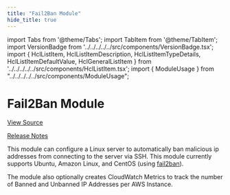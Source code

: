 ```yaml
---
title: "Fail2Ban Module"
hide_title: true
---
```


import Tabs from '@theme/Tabs';
import TabItem from '@theme/TabItem';
import VersionBadge from '../../../../../src/components/VersionBadge.tsx';
import { HclListItem, HclListItemDescription, HclListItemTypeDetails, HclListItemDefaultValue, HclGeneralListItem } from '../../../../../src/components/HclListItem.tsx';
import { ModuleUsage } from "../../../../../src/components/ModuleUsage";

<VersionBadge repoTitle="Security Modules" version="1.0.4" lastModifiedVersion="1.0.1"/>

# Fail2Ban Module

<a href="https://github.com/gruntwork-io/terraform-aws-security/tree/v1.0.4/modules/fail2ban" className="link-button" title="View the source code for this module in GitHub.">View Source</a>

<a href="https://github.com/gruntwork-io/terraform-aws-security/releases/tag/v1.0.1" className="link-button" title="Release notes for only versions which impacted this module.">Release Notes</a>

This module can configure a Linux server to automatically ban malicious ip addresses from connecting to the server
via SSH. This module currently supports Ubuntu, Amazon Linux, and CentOS (using
[fail2ban](https://www.fail2ban.org)).

The module also optionally creates CloudWatch Metrics to track the number of Banned and Unbanned IP Addresses per AWS
Instance.

<!-- ##DOCS-SOURCER-START
{
  "originalSources": [
    "https://github.com/gruntwork-io/terraform-aws-security/tree/v1.0.4/modules/fail2ban/readme.md",
    "https://github.com/gruntwork-io/terraform-aws-security/tree/v1.0.4/modules/fail2ban/variables.tf",
    "https://github.com/gruntwork-io/terraform-aws-security/tree/v1.0.4/modules/fail2ban/outputs.tf"
  ],
  "sourcePlugin": "module-catalog-api",
  "hash": "c70db61e0b077276da6e1e0be036cfa5"
}
##DOCS-SOURCER-END -->
